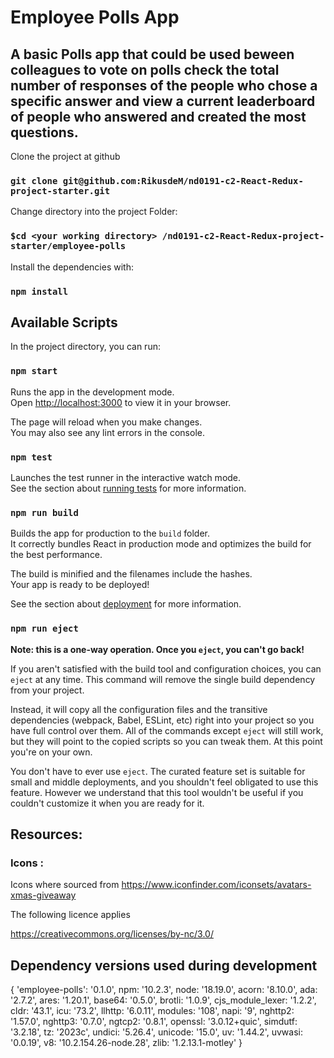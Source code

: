 # Employee Polls App

## A basic Polls app that could be used beween colleagues to vote on polls check the total number of responses of the people who chose a specific answer and view a current leaderboard of people who answered and created the most questions.

Clone the project at github
### `git clone git@github.com:RikusdeM/nd0191-c2-React-Redux-project-starter.git`

Change directory into the project Folder:

### `$cd <your working directory> /nd0191-c2-React-Redux-project-starter/employee-polls`

Install the dependencies with:

### `npm install`

## Available Scripts

In the project directory, you can run:

### `npm start`

Runs the app in the development mode.\
Open [http://localhost:3000](http://localhost:3000) to view it in your browser.

The page will reload when you make changes.\
You may also see any lint errors in the console.

### `npm test`

Launches the test runner in the interactive watch mode.\
See the section about [running tests](https://facebook.github.io/create-react-app/docs/running-tests) for more information.

### `npm run build`

Builds the app for production to the `build` folder.\
It correctly bundles React in production mode and optimizes the build for the best performance.

The build is minified and the filenames include the hashes.\
Your app is ready to be deployed!

See the section about [deployment](https://facebook.github.io/create-react-app/docs/deployment) for more information.

### `npm run eject`

**Note: this is a one-way operation. Once you `eject`, you can't go back!**

If you aren't satisfied with the build tool and configuration choices, you can `eject` at any time. This command will remove the single build dependency from your project.

Instead, it will copy all the configuration files and the transitive dependencies (webpack, Babel, ESLint, etc) right into your project so you have full control over them. All of the commands except `eject` will still work, but they will point to the copied scripts so you can tweak them. At this point you're on your own.

You don't have to ever use `eject`. The curated feature set is suitable for small and middle deployments, and you shouldn't feel obligated to use this feature. However we understand that this tool wouldn't be useful if you couldn't customize it when you are ready for it.


## Resources: 
### Icons :
Icons where sourced from https://www.iconfinder.com/iconsets/avatars-xmas-giveaway

The following licence applies

https://creativecommons.org/licenses/by-nc/3.0/


## Dependency versions used during development
{
  'employee-polls': '0.1.0',
  npm: '10.2.3',
  node: '18.19.0',
  acorn: '8.10.0',
  ada: '2.7.2',
  ares: '1.20.1',
  base64: '0.5.0',
  brotli: '1.0.9',
  cjs_module_lexer: '1.2.2',
  cldr: '43.1',
  icu: '73.2',
  llhttp: '6.0.11',
  modules: '108',
  napi: '9',
  nghttp2: '1.57.0',
  nghttp3: '0.7.0',
  ngtcp2: '0.8.1',
  openssl: '3.0.12+quic',
  simdutf: '3.2.18',
  tz: '2023c',
  undici: '5.26.4',
  unicode: '15.0',
  uv: '1.44.2',
  uvwasi: '0.0.19',
  v8: '10.2.154.26-node.28',
  zlib: '1.2.13.1-motley'
}